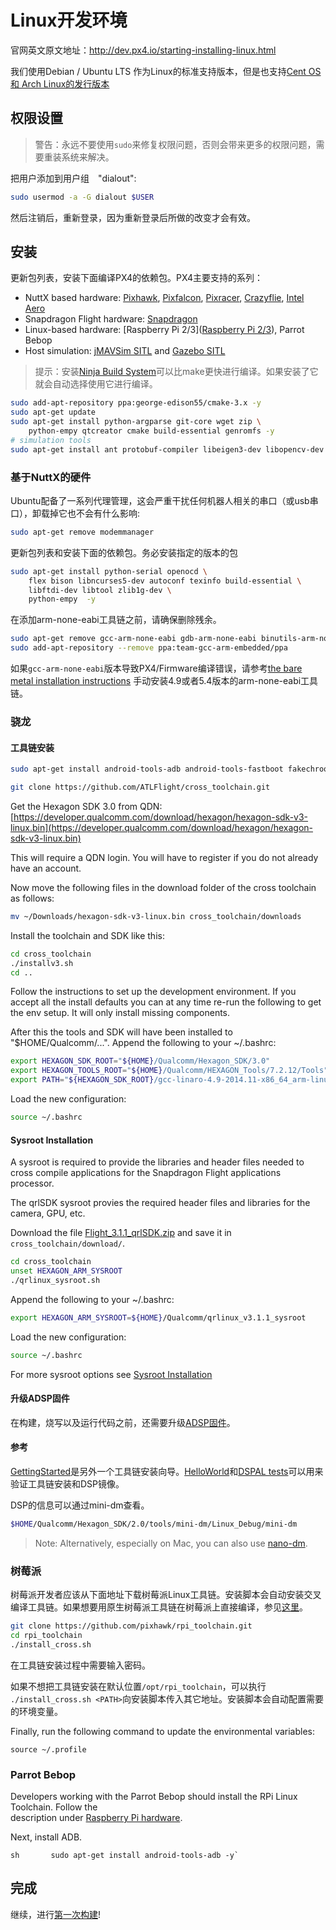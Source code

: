 # Linux开发环境
官网英文原文地址：http://dev.px4.io/starting-installing-linux.html

我们使用Debian / Ubuntu LTS 作为Linux的标准支持版本，但是也支持[Cent OS 和 Arch Linux的发行版本](../1_Getting-Started/adcanced_linux.md)

## 权限设置


> 警告：永远不要使用`sudo`来修复权限问题，否则会带来更多的权限问题，需要重装系统来解决。


把用户添加到用户组　"dialout":

<div class="host-code"></div>

```sh
sudo usermod -a -G dialout $USER
```

然后注销后，重新登录，因为重新登录后所做的改变才会有效。

## 安装

更新包列表，安装下面编译PX4的依赖包。PX4主要支持的系列：

* NuttX based hardware: [Pixhawk](../5_Autopilot-Hardware/pixhawk.md), [Pixfalcon](../5_Autopilot-Hardware/pixfalcon.md),
  [Pixracer](../5_Autopilot-Hardware/pixracer.md), [Crazyflie](../5_Autopilot-Hardware/crazyfile.md),
  [Intel Aero](../5_Autopilot-Hardware/intel_aero.md)
* Snapdragon Flight hardware: [Snapdragon](../5_Autopilot-Hardware/snapdragon_flight.md)
* Linux-based hardware: [Raspberry Pi 2/3]([Raspberry Pi 2/3](../5_Autopilot-Hardware/raspeberry_pi2.md)), Parrot Bebop
* Host simulation: [jMAVSim SITL](../4_Simulation/basic_simulation.md) and [Gazebo SITL](../4_Simulation/gazebo_simulation.md)

> 提示：安装[Ninja Build System](https://fantasyjxf.gitbooks.io/px4-wiki/content/1_Getting-Started/adcanced_linux.html#Ninja构建系统)可以比make更快进行编译。如果安装了它就会自动选择使用它进行编译。


<div class="host-code"></div>

```sh
sudo add-apt-repository ppa:george-edison55/cmake-3.x -y
sudo apt-get update
sudo apt-get install python-argparse git-core wget zip \
    python-empy qtcreator cmake build-essential genromfs -y
# simulation tools
sudo apt-get install ant protobuf-compiler libeigen3-dev libopencv-dev openjdk-8-jdk openjdk-8-jre clang-3.5 lldb-3.5 -y
```

### 基于NuttX的硬件

Ubuntu配备了一系列代理管理，这会严重干扰任何机器人相关的串口（或usb串口），卸载掉它也不会有什么影响:

<div class="host-code"></div>

```sh
sudo apt-get remove modemmanager
```

更新包列表和安装下面的依赖包。务必安装指定的版本的包

<div class="host-code"></div>

```sh
sudo apt-get install python-serial openocd \
    flex bison libncurses5-dev autoconf texinfo build-essential \
    libftdi-dev libtool zlib1g-dev \
    python-empy  -y
```

在添加arm-none-eabi工具链之前，请确保删除残余。

```sh
sudo apt-get remove gcc-arm-none-eabi gdb-arm-none-eabi binutils-arm-none-eabi gcc-arm-embedded
sudo add-apt-repository --remove ppa:team-gcc-arm-embedded/ppa
```

如果`gcc-arm-none-eabi`版本导致PX4/Firmware编译错误，请参考[the bare metal installation instructions](../1_Getting-Started/adcanced_linux.md#toolchain-installation) 手动安装4.9或者5.4版本的arm-none-eabi工具链。

### 骁龙

#### 工具链安装

```sh
sudo apt-get install android-tools-adb android-tools-fastboot fakechroot fakeroot unzip xz-utils wget python python-empy -y
```

```sh
git clone https://github.com/ATLFlight/cross_toolchain.git
```


Get the Hexagon SDK 3.0 from QDN: [https://developer.qualcomm.com/download/hexagon/hexagon-sdk-v3-linux.bin](https://developer.qualcomm.com/download/hexagon/hexagon-sdk-v3-linux.bin)

This will require a QDN login. You will have to register if you do not already have an account.

Now move the following files in the download folder of the cross toolchain as follows:

```sh
mv ~/Downloads/hexagon-sdk-v3-linux.bin cross_toolchain/downloads
```

Install the toolchain and SDK like this:

```sh
cd cross_toolchain
./installv3.sh
cd ..
```

Follow the instructions to set up the development environment. If you accept all the install defaults you can at any time re-run the following to get the env setup. It will only install missing components.

After this the tools and SDK will have been installed to "$HOME/Qualcomm/...". Append the following to your ~/.bashrc:

```sh
export HEXAGON_SDK_ROOT="${HOME}/Qualcomm/Hexagon_SDK/3.0"
export HEXAGON_TOOLS_ROOT="${HOME}/Qualcomm/HEXAGON_Tools/7.2.12/Tools"
export PATH="${HEXAGON_SDK_ROOT}/gcc-linaro-4.9-2014.11-x86_64_arm-linux-gnueabihf_linux/bin:$PATH"
```

Load the new configuration:

```sh
source ~/.bashrc
```

#### Sysroot Installation

A sysroot is required to provide the libraries and header files needed to cross compile applications for the Snapdragon Flight applications processor.

The qrlSDK sysroot provies the required header files and libraries for the camera, GPU, etc.

Download the file [Flight\_3.1.1\_qrlSDK.zip](http://support.intrinsyc.com/attachments/download/690/Flight_3.1.1_qrlSDK.zip) and save it in `cross_toolchain/download/`.

```sh
cd cross_toolchain
unset HEXAGON_ARM_SYSROOT
./qrlinux_sysroot.sh
```

Append the following to your ~/.bashrc:

```sh
export HEXAGON_ARM_SYSROOT=${HOME}/Qualcomm/qrlinux_v3.1.1_sysroot
```

Load the new configuration:

```sh
source ~/.bashrc
```

For more sysroot options see [Sysroot Installation](https://github.com/ATLFlight/cross_toolchain/blob/sdk3/README.md#sysroot-installation)
#### 升级ADSP固件

在构建，烧写以及运行代码之前，还需要升级[ADSP固件](../12_Debugging-and-Advanced-Topics/advanced-snapdragon.md#updating-the-adsp-firmware)。

#### 参考

[GettingStarted](https://github.com/ATLFlight/ATLFlightDocs/blob/master/GettingStarted.md)是另外一个工具链安装向导。[HelloWorld](https://github.com/ATLFlight/HelloWorld)和[DSPAL tests](https://github.com/ATLFlight/dspal/tree/master/test/dspal_tester)可以用来验证工具链安装和DSP镜像。

DSP的信息可以通过mini-dm查看。

<div class="host-code"></div>

```sh
$HOME/Qualcomm/Hexagon_SDK/2.0/tools/mini-dm/Linux_Debug/mini-dm
```
> Note: Alternatively, especially on Mac, you can also use [nano-dm](https://github.com/kevinmehall/nano-dm).

### 树莓派

树莓派开发者应该从下面地址下载树莓派Linux工具链。安装脚本会自动安装交叉编译工具链。如果想要用原生树莓派工具链在树莓派上直接编译，参见[这里](../5_Autopilot-Hardware/raspeberry_pi2.md#native-builds-optional)。

<div class="host-code"></div>

```sh
git clone https://github.com/pixhawk/rpi_toolchain.git
cd rpi_toolchain
./install_cross.sh
```

在工具链安装过程中需要输入密码。

如果不想把工具链安装在默认位置```/opt/rpi_toolchain```，可以执行``` ./install_cross.sh <PATH>```向安装脚本传入其它地址。安装脚本会自动配置需要的环境变量。

Finally, run the following command to update the environmental variables:
```
source ~/.profile
```

### Parrot Bebop

Developers working with the Parrot Bebop should install the RPi Linux Toolchain. Follow the  
description under [Raspberry Pi hardware](raspberry-pi-hardware).

Next, install ADB.

``sh      
sudo apt-get install android-tools-adb -y` ``

## 完成

继续，进行[第一次构建](../1_Getting-Started/building_the_code.md)!
